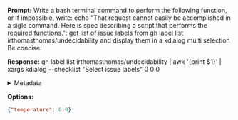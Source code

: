 **Prompt:**
Write a bash terminal command to perform the following function, or if impossible, write: echo "That request cannot easily be accomplished in a sigle command. Here is spec describing a script that performs the required functions.": get list of issue labels from gh label list  irthomasthomas/undecidability and display them in a kdialog multi selection Be concise.


**Response:**
gh label list irthomasthomas/undecidability | awk '{print $1}' | xargs kdialog --checklist "Select issue labels" 0 0 0

<details><summary>Metadata</summary>

- Duration: 2278 ms
- Datetime: 2023-09-19T22:38:56.256256
- Model: gpt-3.5-turbo-0613

</details>

**Options:**
```json
{"temperature": 0.0}
```

